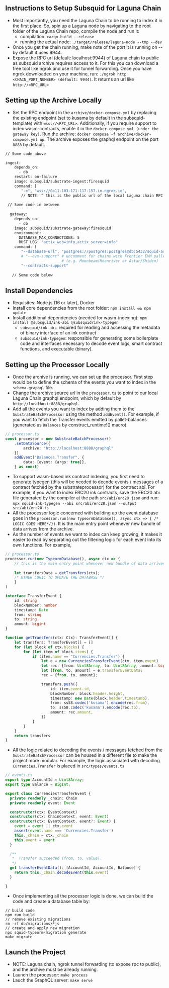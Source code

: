 ## Instructions to Setup Subsquid for Laguna Chain
* Most importantly, you need the Laguna Chain to be running to index it in the first place. So, spin up a Laguna node by navigating to the root folder of the Laguna Chain repo, compile the node and run it:
    * compilation: `cargo build --release`
    * running the actual node: `./target/release/laguna-node --tmp --dev`
* Once you get the chain running, make note of the port it is running on -- by default it uses 9944.
* Expose the RPC url (default: localhost:9944) of Laguna chain to public as subsquid archive requires access to it. For this you can download a free tool like ngrok and use it for tunnel forwarding. Once you have ngrok downloaded on your machine, run: `./ngrok http <CHAIN_PORT_NUMBER> (default: 9944)`. It returns an url like `http://<RPC_URL>`

## Setting up the Archive Locally
* Set the RPC endpoint in the `archive/docker-compose.yml` by replacing the existing endpoint (set to kusama by default in the subsquid-template) with `wss://<RPC_URL>`. Additionally, if you require support to index wasm-contracts, enable it in the `docker-compose.yml (under the gateway key)`. Run the archive: `docker compose -f archive/docker-compose.yml up`. The archive exposes the graphql endpoint on the port `8888` by default. 
```dockerfile
// Some code above

ingest:
    depends_on:
      - db
    restart: on-failure
    image: subsquid/substrate-ingest:firesquid
    command: [
       "-e", "wss://0a11-103-171-117-157.in.ngrok.io", 
       // NOTE: ^ this is the public url of the local Laguna chain RPC generated by ngrok tunnel forwarding
       
 // Some code in between
 
  gateway:
    depends_on:
      - db
    image: subsquid/substrate-gateway:firesquid
    environment:
      DATABASE_MAX_CONNECTIONS: 5
      RUST_LOG: "actix_web=info,actix_server=info"
    command: [
       "--database-url", "postgres://postgres:postgres@db:5432/squid-archive",
       # "--evm-support" # uncomment for chains with Frontier EVM pallet
                         # (e.g. Moonbeam/Moonriver or Astar/Shiden)
       "--contracts-support"
       
   // Some code below
```

## Install Dependencies
* Requisites: Node.js (16 or later), Docker
* Install core dependencies from the root folder: `npm install && npm update`
* Install additional dependencies (needed for wasm-indexing): `npm install @subsquid/ink-abi @subsquid/ink-typegen`
    * `subsquid/ink-abi`: required for reading and accessing the metadata of binary interface of an ink contract
    * `subsquid/ink-typegen`: responsible for generating some boilerplate code and interfaces necessary to decode event logs, smart contract functions, and executable (binary).

## Setting up the Processor Locally
* Once the archive is running, we can set up the processor. First step would be to define the schema of the events you want to index in the `schema.graphql` file. 
* Change the archive source url in the `processor.ts` to point to our local Laguna Chain graphql endpoint, which by default by `http://localhost:8888/graphql`. 
* Add all the events you want to index by adding them to the `SubstrateBatchProcessor` using the method `addEvent()`. For example, if you want to fetch the Transfer events emitted by pallet-balances (generated as `Balances` by construct_runtime!() macro). 
```typescript
// processor.ts
const processor = new SubstrateBatchProcessor()
    .setDataSource({
        archive: "http://localhost:8888/graphql"
    }).
    addEvent("Balances.Transfer", {
        data: {event: {args: true}}, 
    } as const)
```
* To support wasm-based ink contract indexing, you first need to generate typegen (this will be needed to decode events / messages of a contract fetched by the substrateprocessor) for the contract abi. For example, if you want to index ERC20 ink contracts, save the ERC20 abi file generated by the compiler at the path `src/abi/erc20.json` and run:     
    `npx squid-ink-typegen --abi src/abi/erc20.json --output src/abi/erc20.ts` 
* All the processor logic concerned with building up the event database goes in the `processor.run(new TypeormDatabase(), async ctx => { /* LOGIC GOES HERE*/})`. It is the main entry point whenever new bundle of data arrives from the archive.
* As the number of events we want to index can keep growing, it makes it easier to read by separating out the filtering logic for each event into its own functions. For example, 
```typescript
// processor.ts
processor.run(new TypeormDatabase(), async ctx => {
    // this is the main entry point whenever new bundle of data arrives from the archive.
    
    let transfersData = getTransfers(ctx);
    /* OTHER LOGIC TO UPDATE THE DATABASE */
    }
)

interface TransferEvent {
    id: string
    blockNumber: number
    timestamp: Date
    from: string
    to: string
    amount: bigint
}

function getTransfers(ctx: Ctx): TransferEvent[] {
    let transfers: TransferEvent[] = []
    for (let block of ctx.blocks) {
        for (let item of block.items) {
            if (item.name == "Currencies.Transfer") {
                let e = new CurrenciesTransferEvent(ctx, item.event)
                let rec: {from: Uint8Array, to: Uint8Array, amount: bigint}
                let [from, to, amount] = e.transferEventData;
                rec = {from, to, amount};

                transfers.push({
                    id: item.event.id,
                    blockNumber: block.header.height,
                    timestamp: new Date(block.header.timestamp),
                    from: ss58.codec('kusama').encode(rec.from),
                    to: ss58.codec('kusama').encode(rec.to),
                    amount: rec.amount,
                })
            }
        }
    }
    return transfers
}
```
* All the logic related to decoding the events / messages fetched from the `SubstrateBatchProcessor` can be housed in a different file to make the project more modular. For example, the logic associated with decoding `Currencies.Transfer` is placed in `src/types/events.ts`
```typescript
// events.ts
export type AccountId = Uint8Array;
export type Balance = BigInt;

export class CurrenciesTransferEvent {
  private readonly _chain: Chain
  private readonly event: Event

  constructor(ctx: EventContext)
  constructor(ctx: ChainContext, event: Event)
  constructor(ctx: EventContext, event?: Event) {
    event = event || ctx.event
    assert(event.name === 'Currencies.Transfer')
    this._chain = ctx._chain
    this.event = event
  }

  /**
   *  Transfer succeeded (from, to, value).
   */
  get transferEventData(): [AccountId, AccountId, Balance] {
    return this._chain.decodeEvent(this.event)
  }

}
```
* Once implementing all the processor logic is done, we can build the code and create a database table by:
```Batchfile
// build code
npm run build
// remove existing migrations
rm -rf db/migrations/*js
// create and apply new migration
npx squid-typeorm-migration generate
make migrate
```
## Launch the Project
* NOTE: Laguna chain, ngrok tunnel forwarding (to expose rpc to public), and the archive must be already running. 
* Launch the processor: `make process`
* Lauch the GraphQL server: `make serve`
